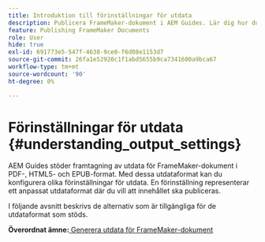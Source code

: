 ```yaml
---
title: Introduktion till förinställningar för utdata
description: Publicera FrameMaker-dokument i AEM Guides. Lär dig hur du genererar utdata för FrameMaker-dokument i PDF-, HTML5- och EPUB-format.
feature: Publishing FrameMaker Documents
role: User
hide: true
exl-id: 691773e5-547f-4638-9ce0-f6d08e1153d7
source-git-commit: 26fa1e52920c1f1abd5655b9ca7341600a9bca67
workflow-type: tm+mt
source-wordcount: '90'
ht-degree: 0%

---
```


# Förinställningar för utdata {#understanding_output_settings}

AEM Guides stöder framtagning av utdata för FrameMaker-dokument i PDF-, HTML5- och EPUB-format. Med dessa utdataformat kan du konfigurera olika förinställningar för utdata. En förinställning representerar ett anpassat utdataformat där du vill att innehållet ska publiceras.

I följande avsnitt beskrivs de alternativ som är tillgängliga för de utdataformat som stöds.

**Överordnat ämne:**[ Generera utdata för FrameMaker-dokument](fm-output-generatation.md)

